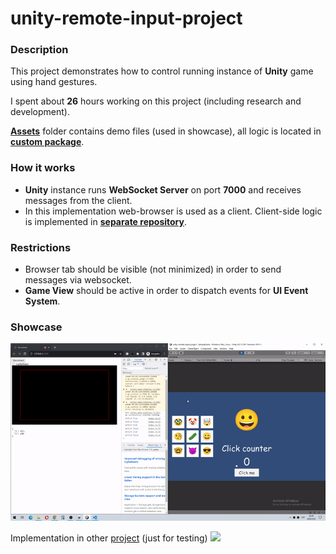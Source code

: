 # unity-remote-input-project

### Description
This project demonstrates how to control running instance of **Unity** game using hand gestures.

I spent about **26** hours working on this project (including research and development).

[**Assets**](/Assets) folder contains demo files (used in showcase), all logic is located in [**custom package**](/Packages/unity-remote-input).

### How it works
- **Unity** instance runs **WebSocket Server** on port **7000** and receives messages from the client.
- In this implementation web-browser is used as a client. Client-side logic is implemented in [**separate repository**](https://github.com/kukumberman/remote-input-web-client).

### Restrictions
- Browser tab should be visible (not minimized) in order to send messages via websocket.
- **Game View** should be active in order to dispatch events for **UI Event System**.

### Showcase
<img src="./gh-readme/showcase.gif" />

Implementation in other [project](https://dimapepino.itch.io/flappy-bird-pipe-builder) (just for testing)
<img src="./gh-readme/flappy-bird.gif" />

